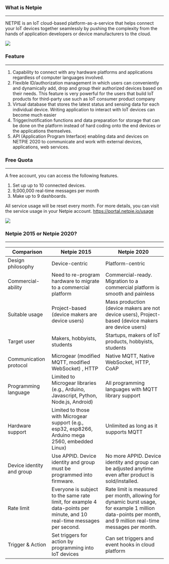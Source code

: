 ### What is Netpie 
---
NETPIE is an IoT cloud-based platform-as-a-service that helps connect your IoT devices together seamlessly by pushing the complexity from the hands of application developers or device manufacturers to the cloud.

![]([https://netpie.io/static/media/NETPIE2020_Bg_banner.bb43c58c.png](https://raw.githubusercontent.com/PerfecXX/MicroPython-ESP32-AIoT-DevBoard/aea13b65b52dc46e196bd7f733ed4f85fbd0d19f/doc/NETPIE2020_Bg_banner.bb43c58c.png))

### Feature
---
1. Capability to connect with any hardware platforms and applications regardless of computer languages involved.
2. Flexible ID/authorization management in which users can conveniently and dynamically add, drop and group their authorized devices based on their needs. This feature is very powerful for the users that build IoT products for third-party use such as IoT consumer product company
3. Virtual database that stores the latest status and sensing data for each individual device. Writing application to interact with IoT devices can become much easier
4. Trigger/notification functions and data preparation for storage that can be done on the platform instead of hard coding onto the end devices or the applications themselves.
5. API (Application Program Interface) enabling data and devices on NETPIE 2020 to communicate and work with external devices, applications, web services.

### Free Quota
---
A free account, you can access the following features.

1. Set up up to 10 connected devices.
2. 9,000,000 real-time messages per month
3. Make up to 9 dashboards.

All service usage will be reset every month.
For more details, you can visit the service usage in your Netpie account.
https://portal.netpie.io/usage

![](https://raw.githubusercontent.com/PerfecXX/MicroPython-ESP32-AIoT-DevBoard/95d5930348c373a2cd9116ce170583754518628b/doc/netpie-usage.png)

### Netpie 2015 or Netpie 2020?
---
| Comparison  | Netpie 2015  |Netpie 2020   |
| ------------ | ------------ | ------------ |
|  Design philosophy |  Device-centric|  Platform-centric |
|Commercial-ability|Need to re-program hardware to migrate to a commercial platform|Commercial-ready. Migration to a commercial platform is smooth and painless|
|Suitable usage|Project-based (device makers are device users)|Mass production (device makers are not device users), Project-based (device makers are device users)|
|Target user|Makers, hobbyists, students|Startups, makers of IoT products, hobbyists, students|
|Communication protocol|Microgear (modified MQTT, modified WebSocket) , HTTP|Native MQTT, Native WebSocket, HTTP, CoAP|
|Programming language|Limited to Microgear libraries (e.g., Arduino, Javascript, Python, Node.js, Android)|All programming languages with MQTT library support|
|Hardware support|Limited to those with Microgear support (e.g., esp32, esp8266, Arduino mega 2560, embedded Linux)|Unlimited as long as it supports MQTT|
|Device identity and group|Use APPID. Device identity and group must be programmed into firmware.|No more APPID. Device identity and group can be adjusted anytime even after product is sold/installed.|
|Rate limit|Everyone is subject to the same rate limit, for example 4 data-points per minute, and 10 real-time messages per second.|Rate limit is measured per month, allowing for dynamic burst usage, for example 1 million data-points per month, and 9 million real-time messages per month.|
|Trigger & Action|Set triggers for action by programming into IoT devices|Can set triggers and event hooks in cloud platform|









